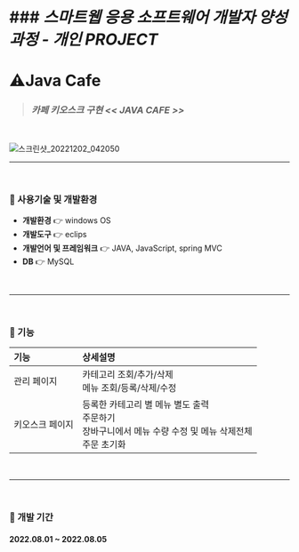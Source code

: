 # ### *스마트웹 응용 소프트웨어 개발자 양성 과정 - 개인 PROJECT*

# ⚠️Java Cafe
> ### *카페 키오스크 구현 << JAVA CAFE >>*
</br>

![스크린샷_20221202_042050](https://user-images.githubusercontent.com/95620922/209083278-6ec8ce2a-8b1b-442d-80a1-59f1ec056da7.png)
</br>

------
</br>

### 📌&nbsp;사용기술 및 개발환경  
* **개발환경** 👉 windows OS
* **개발도구** 👉 eclips
* **개발언어 및 프레임워크** 👉 JAVA, JavaScript, spring MVC
* **DB** 👉 MySQL

</br>

------
</br>

### 📌&nbsp;기능  



|기능|상세설명|
|:---|:---|
|관리 페이지|카테고리 조회/추가/삭제</br>메뉴 조회/등록/삭제/수정|
|키오스크 페이지|등록한 카테고리 별 메뉴 별도 출력</br>주문하기</br>장바구니에서 메뉴 수량 수정 및 메뉴 삭제전체</br>주문 초기화|

</br>

------
</br>

### 📌&nbsp;개발 기간  

#### 2022.08.01 ~ 2022.08.05
